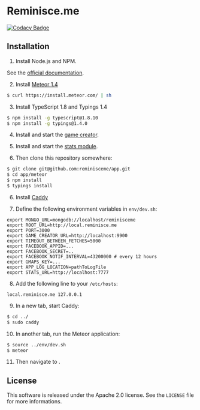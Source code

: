 # Reminisce.me

[![Codacy Badge](https://api.codacy.com/project/badge/grade/dd447f353c054650bbaf3060ca1cd9d4)](https://www.codacy.com/app/reminisceme/app)

## Installation

1. Install Node.js and NPM.

  See the [official documentation](https://nodejs.org/).

2. Install [Meteor 1.4](https://www.meteor.com/install)

  ```bash
  $ curl https://install.meteor.com/ | sh
  ```

3. Install TypeScript 1.8 and Typings 1.4

  ```bash
  $ npm install -g typescript@1.8.10
  $ npm install -g typings@1.4.0
  ```

4. Install and start the [game creator](https://github.com/reminisceme/game-creator).

5. Install and start the [stats module](https://github.com/reminisceme/stats).

5. Then clone this repository somewhere:

  ```bash
  $ git clone git@github.com:reminisceme/app.git
  $ cd app/meteor
  $ npm install
  $ typings install
  ```

6. Install [Caddy](https://caddyserver.com/download)

7. Define the following environment variables in `env/dev.sh`:

  ```
  export MONGO_URL=mongodb://localhost/reminisceme
  export ROOT_URL=http://local.reminisce.me
  export PORT=3000
  export GAME_CREATOR_URL=http://localhost:9900
  export TIMEOUT_BETWEEN_FETCHES=5000
  export FACEBOOK_APPID=...
  export FACEBOOK_SECRET=..
  export FACEBOOK_NOTIF_INTERVAL=43200000 # every 12 hours
  export GMAPS_KEY=...
  export APP_LOG_LOCATION=pathToLogFile
  export STATS_URL=http://localhost:7777
  ```

8. Add the following line to your `/etc/hosts`:

  ```
  local.reminisce.me 127.0.0.1
  ```

9. In a new tab, start Caddy:

  ```bash
  $ cd ../
  $ sudo caddy
  ```

10. In another tab, run the Meteor application:

  ```bash
  $ source ../env/dev.sh
  $ meteor
  ```

11. Then navigate to [](http://local.reminisce.me).

## License

This software is released under the Apache 2.0 license. See the `LICENSE` file for more informations.

